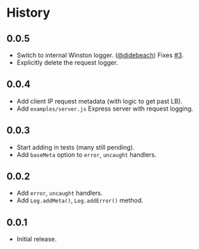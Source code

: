 History
=======

## 0.0.5

* Switch to internal Winston logger. ([@didebeach][])
  Fixes [#3](https://github.com/FormidableLabs/express-winston-middleware/issues/3).
* Explicitly delete the request logger.

## 0.0.4

* Add client IP request metadata (with logic to get past LB).
* Add `examples/server.js` Express server with request logging.

## 0.0.3

* Start adding in tests (many still pending).
* Add `baseMeta` option to `error`, `uncaught` handlers.

## 0.0.2

* Add `error`, `uncaught` handlers.
* Add `Log.addMeta()`, `Log.addError()` method.

## 0.0.1

* Initial release.

[@ryan-roemer]: https://github.com/ryan-roemer
[@didebeach]: https://github.com/didebeach
